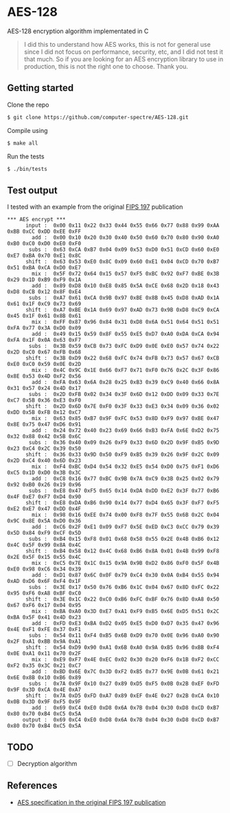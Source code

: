 # AES-128
AES-128 encryption algorithm implementated in C

> I did this to understand how AES works, this is not for general use since I did not focus on performance, security, etc, and I did not test it that much. So if you are looking for an AES encryption library to use in production, this is not the right one to choose. Thank you.

## Getting started
Clone the repo
```bash
$ git clone https://github.com/computer-spectre/AES-128.git
```
Compile using
```bash
$ make all
```
Run the tests
```bash
$ ./bin/tests
```

## Test output
I tested with an example from the original [FIPS 197](https://csrc.nist.gov/publications/detail/fips/197/final) publication
```
*** AES encrypt ***
      input :  0x00 0x11 0x22 0x33 0x44 0x55 0x66 0x77 0x88 0x99 0xAA 0xBB 0xCC 0xDD 0xEE 0xFF 
        add :  0x00 0x10 0x20 0x30 0x40 0x50 0x60 0x70 0x80 0x90 0xA0 0xB0 0xC0 0xD0 0xE0 0xF0 
       subs :  0x63 0xCA 0xB7 0x04 0x09 0x53 0xD0 0x51 0xCD 0x60 0xE0 0xE7 0xBA 0x70 0xE1 0x8C 
      shift :  0x63 0x53 0xE0 0x8C 0x09 0x60 0xE1 0x04 0xCD 0x70 0xB7 0x51 0xBA 0xCA 0xD0 0xE7 
        mix :  0x5F 0x72 0x64 0x15 0x57 0xF5 0xBC 0x92 0xF7 0xBE 0x3B 0x29 0x1D 0xB9 0xF9 0x1A 
        add :  0x89 0xD8 0x10 0xE8 0x85 0x5A 0xCE 0x68 0x2D 0x18 0x43 0xD8 0xCB 0x12 0x8F 0xE4 
       subs :  0xA7 0x61 0xCA 0x9B 0x97 0xBE 0x8B 0x45 0xD8 0xAD 0x1A 0x61 0x1F 0xC9 0x73 0x69 
      shift :  0xA7 0xBE 0x1A 0x69 0x97 0xAD 0x73 0x9B 0xD8 0xC9 0xCA 0x45 0x1F 0x61 0x8B 0x61 
        mix :  0xFF 0x87 0x96 0x84 0x31 0xD8 0x6A 0x51 0x64 0x51 0x51 0xFA 0x77 0x3A 0xD0 0x09 
        add :  0x49 0x15 0x59 0x8F 0x55 0xE5 0xD7 0xA0 0xDA 0xCA 0x94 0xFA 0x1F 0x0A 0x63 0xF7 
       subs :  0x3B 0x59 0xCB 0x73 0xFC 0xD9 0x0E 0xE0 0x57 0x74 0x22 0x2D 0xC0 0x67 0xFB 0x68 
      shift :  0x3B 0xD9 0x22 0x68 0xFC 0x74 0xFB 0x73 0x57 0x67 0xCB 0xE0 0xC0 0x59 0x0E 0x2D 
        mix :  0x4C 0x9C 0x1E 0x66 0xF7 0x71 0xF0 0x76 0x2C 0x3F 0x86 0x8E 0x53 0x4D 0xF2 0x56 
        add :  0xFA 0x63 0x6A 0x28 0x25 0xB3 0x39 0xC9 0x40 0x66 0x8A 0x31 0x57 0x24 0x4D 0x17 
       subs :  0x2D 0xFB 0x02 0x34 0x3F 0x6D 0x12 0xDD 0x09 0x33 0x7E 0xC7 0x5B 0x36 0xE3 0xF0 
      shift :  0x2D 0x6D 0x7E 0xF0 0x3F 0x33 0xE3 0x34 0x09 0x36 0x02 0xDD 0x5B 0xFB 0x12 0xC7 
        mix :  0x63 0x85 0xB7 0x9F 0xFC 0x53 0x8D 0xF9 0x97 0xBE 0x47 0x8E 0x75 0x47 0xD6 0x91 
        add :  0x24 0x72 0x40 0x23 0x69 0x66 0xB3 0xFA 0x6E 0xD2 0x75 0x32 0x88 0x42 0x5B 0x6C 
       subs :  0x36 0x40 0x09 0x26 0xF9 0x33 0x6D 0x2D 0x9F 0xB5 0x9D 0x23 0xC4 0x2C 0x39 0x50 
      shift :  0x36 0x33 0x9D 0x50 0xF9 0xB5 0x39 0x26 0x9F 0x2C 0x09 0x2D 0xC4 0x40 0x6D 0x23 
        mix :  0xF4 0xBC 0xD4 0x54 0x32 0xE5 0x54 0xD0 0x75 0xF1 0xD6 0xC5 0x1D 0xD0 0x3B 0x3C 
        add :  0xC8 0x16 0x77 0xBC 0x9B 0x7A 0xC9 0x3B 0x25 0x02 0x79 0x92 0xB0 0x26 0x19 0x96 
       subs :  0xE8 0x47 0xF5 0x65 0x14 0xDA 0xDD 0xE2 0x3F 0x77 0xB6 0x4F 0xE7 0xF7 0xD4 0x90 
      shift :  0xE8 0xDA 0xB6 0x90 0x14 0x77 0xD4 0x65 0x3F 0xF7 0xF5 0xE2 0xE7 0x47 0xDD 0x4F 
        mix :  0x98 0x16 0xEE 0x74 0x00 0xF8 0x7F 0x55 0x6B 0x2C 0x04 0x9C 0x8E 0x5A 0xD0 0x36 
        add :  0xC6 0x2F 0xE1 0x09 0xF7 0x5E 0xED 0xC3 0xCC 0x79 0x39 0x5D 0x84 0xF9 0xCF 0x5D 
       subs :  0xB4 0x15 0xF8 0x01 0x68 0x58 0x55 0x2E 0x4B 0xB6 0x12 0x4C 0x5F 0x99 0x8A 0x4C 
      shift :  0xB4 0x58 0x12 0x4C 0x68 0xB6 0x8A 0x01 0x4B 0x99 0xF8 0x2E 0x5F 0x15 0x55 0x4C 
        mix :  0xC5 0x7E 0x1C 0x15 0x9A 0x9B 0xD2 0x86 0xF0 0x5F 0x4B 0xE0 0x98 0xC6 0x34 0x39 
        add :  0xD1 0x87 0x6C 0x0F 0x79 0xC4 0x30 0x0A 0xB4 0x55 0x94 0xAD 0xD6 0x6F 0xF4 0x1F 
       subs :  0x3E 0x17 0x50 0x76 0xB6 0x1C 0x04 0x67 0x8D 0xFC 0x22 0x95 0xF6 0xA8 0xBF 0xC0 
      shift :  0x3E 0x1C 0x22 0xC0 0xB6 0xFC 0xBF 0x76 0x8D 0xA8 0x50 0x67 0xF6 0x17 0x04 0x95 
        mix :  0xBA 0xA0 0x3D 0xE7 0xA1 0xF9 0xB5 0x6E 0xD5 0x51 0x2C 0xBA 0x5F 0x41 0x4D 0x23 
        add :  0xFD 0xE3 0xBA 0xD2 0x05 0xE5 0xD0 0xD7 0x35 0x47 0x96 0x4E 0xF1 0xFE 0x37 0xF1 
       subs :  0x54 0x11 0xF4 0xB5 0x6B 0xD9 0x70 0x0E 0x96 0xA0 0x90 0x2F 0xA1 0xBB 0x9A 0xA1 
      shift :  0x54 0xD9 0x90 0xA1 0x6B 0xA0 0x9A 0xB5 0x96 0xBB 0xF4 0x0E 0xA1 0x11 0x70 0x2F 
        mix :  0xE9 0xF7 0x4E 0xEC 0x02 0x30 0x20 0xF6 0x1B 0xF2 0xCC 0xF2 0x35 0x3C 0x21 0xC7 
        add :  0xBD 0x6E 0x7C 0x3D 0xF2 0xB5 0x77 0x9E 0x0B 0x61 0x21 0x6E 0x8B 0x10 0xB6 0x89 
       subs :  0x7A 0x9F 0x10 0x27 0x89 0xD5 0xF5 0x0B 0x2B 0xEF 0xFD 0x9F 0x3D 0xCA 0x4E 0xA7 
      shift :  0x7A 0xD5 0xFD 0xA7 0x89 0xEF 0x4E 0x27 0x2B 0xCA 0x10 0x0B 0x3D 0x9F 0xF5 0x9F 
        add :  0x69 0xC4 0xE0 0xD8 0x6A 0x7B 0x04 0x30 0xD8 0xCD 0xB7 0x80 0x70 0xB4 0xC5 0x5A 
     output :  0x69 0xC4 0xE0 0xD8 0x6A 0x7B 0x04 0x30 0xD8 0xCD 0xB7 0x80 0x70 0xB4 0xC5 0x5A
```

## TODO
- [ ] Decryption algorithm

## References
* [AES specification in the original FIPS 197 publication](https://csrc.nist.gov/publications/detail/fips/197/final)
